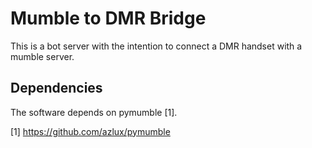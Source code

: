 # Mumble to DMR Bridge #

This is a bot server with the intention to connect a DMR handset with a mumble
server.

## Dependencies ##

The software depends on pymumble [1].


[1] https://github.com/azlux/pymumble
